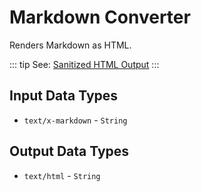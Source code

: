# Markdown Converter

Renders Markdown as HTML.

::: tip 
See: [Sanitized HTML Output](/manual/content-converters/index.md#sanitized-html-output)
:::

## Input Data Types

- `text/x-markdown` - `String`

## Output Data Types

- `text/html` - `String`
